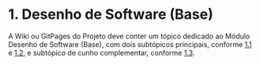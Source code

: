 # 1. Desenho de Software (Base)

A Wiki ou GitPages do Projeto deve conter um tópico dedicado ao Módulo Desenho de Software (Base), com dois subtópicos principais, conforme [1.1](Base/1.1.AbordagemNaoEspecifica.md) e [1.2](Base/1.2.ProcessosMetodologiasAbordagens.md), e subtópico de cunho complementar, conforme [1.3](Base/1.3.ParticipacoesBase.md).
